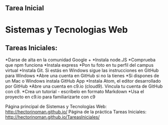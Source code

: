 ## Tarea Inicial
Sistemas y Tecnologias Web
===================

Tareas Iniciales:
-------------

*Darse de alta en la comunidad Google + 
*Instala node.JS
*Comprueba que npm funciona
*Instala express
*Pon tu foto en tu perfil del campus virtual
*Instala Git. Si estás en Windows sigue las instrucciones en GitHub para Windows
*Abre una cuenta en GitHub si no la tienes
*Si dispones de un Mac o Windows instala GitHub App
*Instala Atom, el editor desarrollado por GitHub
*Abre una cuenta en c9.io (cloud9). Vincula tu cuenta de GitHub con c9.
*Crea un tutorial - escríbelo en formato Markdown 
*Usa el proyecto en c9.io para familiarizarte con c9


Página principal de Sistemas y Tecnologías Web: http://hectorinoman.github.io/
Página de la práctica Tareas Iniciales: http://hectorinoman.github.io/TareasIniciales/
